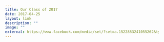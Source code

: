 ```yaml
---
title: Our Class of 2017
date: 2017-04-25
layout: link
description: ""
image: ""
external: https://www.facebook.com/media/set/?set=a.1522883241055262&type=3
---
```

